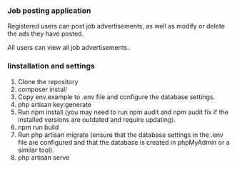 <h3 align="left">Job posting application</h3>
<p>Registered users can post job advertisements, as well as modify or delete the ads they have posted.</p>
<p>All users can view all job advertisements.</p>

<h3 align="left">Iinstallation and settings</h3>

1. Clone the repository
2. composer install
3. Copy env.example to .env file and configure the database settings.
4. php artisan key:generate
5. Run npm install (you may need to run npm audit and npm audit fix if the installed versions are outdated and require updating).
6. npm run build
7. Run php artisan migrate (ensure that the database settings in the .env file are configured and that the database is created in phpMyAdmin or a similar tool).
8. php artisan serve
